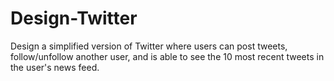 # Design-Twitter
Design a simplified version of Twitter where users can post tweets, follow/unfollow another user, and is able to see the 10 most recent tweets in the user's news feed.

